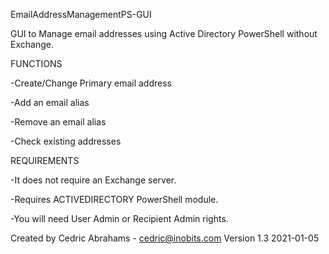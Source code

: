 EmailAddressManagementPS-GUI
 
GUI to Manage email addresses using Active Directory PowerShell without Exchange.

FUNCTIONS

-Create/Change Primary email address

-Add an email alias

-Remove an email alias

-Check existing addresses

REQUIREMENTS

-It does not require an Exchange server. 

-Requires ACTIVEDIRECTORY PowerShell module. 

-You will need User Admin or Recipient Admin rights.

Created by Cedric Abrahams - cedric@inobits.com
Version 1.3 2021-01-05